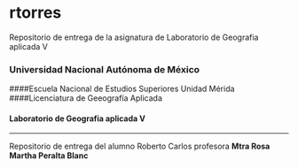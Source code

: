 # rtorres
Repositorio de entrega de la asignatura de Laboratorio de Geografia aplicada V 
### Universidad Nacional Autónoma de México
####Escuela Nacional de Estudios Superiores Unidad Mérida
####Licenciatura de Geeografía Aplicada
#### Laboratorio de Geografia aplicada V
---
Repositorio de entrega del alumno Roberto Carlos
profesora **Mtra Rosa Martha Peralta Blanc**
